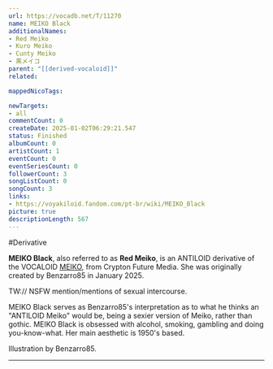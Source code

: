 ```yaml
---
url: https://vocadb.net/T/11270
name: MEIKO Black
additionalNames: 
- Red Meiko
- Kuro Meiko
- Cunty Meiko
- 黒メイコ
parent: "[[derived-vocaloid]]"
related:

mappedNicoTags:

newTargets:
- all
commentCount: 0
createDate: 2025-01-02T06:29:21.547
status: Finished
albumCount: 0
artistCount: 1
eventCount: 0
eventSeriesCount: 0
followerCount: 3
songListCount: 0
songCount: 3
links: 
- https://voyakiloid.fandom.com/pt-br/wiki/MEIKO_Black
picture: true
descriptionLength: 567
---
```


#Derivative

**MEIKO Black**, also referred to as **Red Meiko**, is an ANTILOID derivative of the VOCALOID [MEIKO](https://vocadb.net/Ar/176), from Crypton Future Media. She was originally created by Benzarro85 in January 2025.

TW:// NSFW mention/mentions of sexual intercourse.

MEIKO Black serves as Benzarro85's interpretation as to what he thinks an "ANTILOID Meiko" would be, being a sexier version of Meiko, rather than gothic. MEIKO Black is obsessed with alcohol, smoking, gambling and doing you-know-what. Her main aesthetic is 1950's based.

Illustration by Benzarro85.

---

